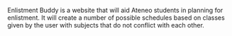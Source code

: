 Enlistment Buddy is a website that will aid Ateneo students in planning for enlistment. It will create a number of possible schedules based on classes given by the user with subjects that do not conflict with each other. 
